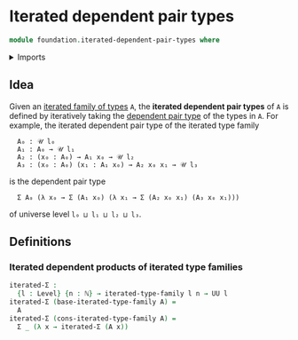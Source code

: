 # Iterated dependent pair types

```agda
module foundation.iterated-dependent-pair-types where
```

<details><summary>Imports</summary>

```agda
open import elementary-number-theory.natural-numbers

open import foundation.dependent-pair-types
open import foundation.iterated-type-families
open import foundation.universe-levels
```

</details>

## Idea

Given an [iterated family of types](foundation.iterated-type-families.md) `A`,
the **iterated dependent pair types** of `A` is defined by iteratively taking
the [dependent pair type](foundation.dependent-pair-types.md) of the types in
`A`. For example, the iterated dependent pair type of the iterated type family

```text
  A₀ : 𝒰 l₀
  A₁ : A₀ → 𝒰 l₁
  A₂ : (x₀ : A₀) → A₁ x₀ → 𝒰 l₂
  A₃ : (x₀ : A₀) (x₁ : A₁ x₀) → A₂ x₀ x₁ → 𝒰 l₃
```

is the dependent pair type

```text
  Σ A₀ (λ x₀ → Σ (A₁ x₀) (λ x₁ → Σ (A₂ x₀ x₁) (A₃ x₀ x₁)))
```

of universe level `l₀ ⊔ l₁ ⊔ l₂ ⊔ l₃`.

## Definitions

### Iterated dependent products of iterated type families

```agda
iterated-Σ :
  {l : Level} {n : ℕ} → iterated-type-family l n → UU l
iterated-Σ (base-iterated-type-family A) =
  A
iterated-Σ (cons-iterated-type-family A) =
  Σ _ (λ x → iterated-Σ (A x))
```
